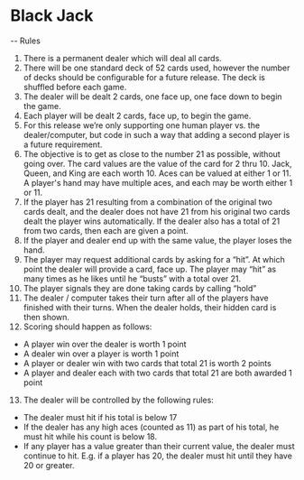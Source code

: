 # Black Jack
-- Rules
1. There is a permanent dealer which will deal all cards.
2. There will be one standard deck of 52 cards used, however the number of decks should be configurable for a future release. The deck is shuffled before each game.
3. The dealer will be dealt 2 cards, one face up, one face down to begin the game.
4. Each player will be dealt 2 cards, face up, to begin the game.
5. For this release we’re only supporting one human player vs. the dealer/computer, but code in such a way that adding a second player is a future requirement.
6. The objective is to get as close to the number 21 as possible, without going over. The card values are the value of the card for 2 thru 10. Jack, Queen, and King are each worth 10. Aces can be valued at either 1 or 11. A player's hand may have multiple aces, and each may be worth either 1 or 11.
7. If the player has 21 resulting from a combination of the original two cards dealt, and the dealer does not have 21 from his original two cards dealt the player wins automatically. If the dealer also has a total of 21 from two cards, then each are given a point.
8. If the player and dealer end up with the same value, the player loses the hand.
9. The player may request additional cards by asking for a “hit”. At which point the dealer will provide a card, face up. The player may “hit” as many times as he likes until he “busts” with a total over 21.
10. The player signals they are done taking cards by calling “hold”
11. The dealer / computer takes their turn after all of the players have finished with their turns. When the dealer holds, their hidden card is then shown.
12. Scoring should happen as follows:
  - A player win over the dealer is worth 1 point
  - A dealer win over a player is worth 1 point
  - A player or dealer win with two cards that total 21 is worth 2 points
  - A player and dealer each with two cards that total 21 are both awarded 1 point
13. The dealer will be controlled by the following rules:
  - The dealer must hit if his total is below 17
  - If the dealer has any high aces (counted as 11) as part of his total, he must hit while his count is below 18.
  - If any player has a value greater than their current value, the dealer must continue to hit. E.g. if a player has 20, the dealer must hit until they have 20 or greater.
